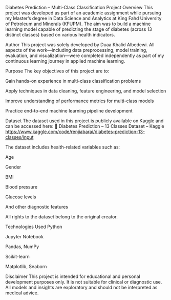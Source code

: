 Diabetes Prediction – Multi-Class Classification Project
Overview
This project was developed as part of an academic assignment while pursuing my Master’s degree in Data Science and Analytics at King Fahd University of Petroleum and Minerals (KFUPM). The aim was to build a machine learning model capable of predicting the stage of diabetes (across 13 distinct classes) based on various health indicators.

Author
This project was solely developed by Duaa Khalid Albedewi. All aspects of the work—including data preprocessing, model training, evaluation, and visualization—were completed independently as part of my continuous learning journey in applied machine learning.

Purpose
The key objectives of this project are to:

Gain hands-on experience in multi-class classification problems

Apply techniques in data cleaning, feature engineering, and model selection

Improve understanding of performance metrics for multi-class models

Practice end-to-end machine learning pipeline development

Dataset
The dataset used in this project is publicly available on Kaggle and can be accessed here:
🔗 Diabetes Prediction – 13 Classes Dataset – Kaggle
https://www.kaggle.com/code/renjiabarai/diabetes-prediction-13-classes/input

The dataset includes health-related variables such as:

Age

Gender

BMI

Blood pressure

Glucose levels

And other diagnostic features

All rights to the dataset belong to the original creator.

Technologies Used
Python

Jupyter Notebook

Pandas, NumPy

Scikit-learn

Matplotlib, Seaborn

Disclaimer
This project is intended for educational and personal development purposes only. It is not suitable for clinical or diagnostic use. All models and insights are exploratory and should not be interpreted as medical advice.

